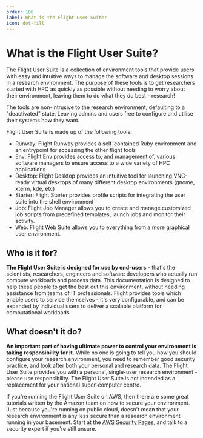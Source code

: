 ```yaml
---
order: 100
label: What is the Flight User Suite?
icon: dot-fill
---
```


# What is the Flight User Suite?

The Flight User Suite is a collection of environment tools that provide users with easy and intuitive ways to manage the software and desktop sessions in a research environment. The purpose of these tools is to get researchers started with HPC as quickly as possible without needing to worry about their environment, leaving them to do what they do best - research!

The tools are non-intrusive to the research environment, defaulting to a "deactivated" state. Leaving admins and users free to configure and utilise their systems how they want.

Flight User Suite is made up of the following tools:

- Runway: Flight Runway provides a self-contained Ruby environment and an entrypoint for accessing the other flight tools
- Env: Flight Env provides access to, and management of, various software managers to ensure access to a wide variety of HPC applications
- Desktop: Flight Desktop provides an intuitive tool for launching VNC-ready virtual desktops of many different desktop environments (gnome, xterm, kde, etc)
- Starter: Flight Starter provides profile scripts for integrating the user suite into the shell environment
- Job: Flight Job Manager allows you to create and manage customized job scripts from predefined templates, launch jobs and monitor their activity.
- Web: Flight Web Suite allows you to everything from a more graphical user environment.


## Who is it for?


**The Flight User Suite is designed for use by end-users** - that's the scientists, researchers, engineers and software developers who actually run compute workloads and process data. This documentation is designed to help these people to get the best out this environment, without needing assistance from teams of IT professionals. Flight provides tools which enable users to service themselves - it's very configurable, and can be expanded by individual users to deliver a scalable platform for computational workloads. 


## What doesn't it do?


**An important part of having ultimate power to control your environment is taking responsibility for it.** While no one is going to tell you how you should configure your research environment, you need to remember good security practice, and look after both your personal and research data. The Flight User Suite provides you with a personal, single-user research environment - please use responsibility. The Flight User Suite is not indended as a replacement for your national super-computer centre.

If you're running the Flight User Suite on AWS, then there are some great tutorials written by the Amazon team on how to secure your environment. Just because you're running on public cloud, doesn't mean that your research environment is any less secure than a research environment running in your basement. Start at the [AWS Security Pages](https://aws.amazon.com/security), and talk to a security expert if you're still unsure.


